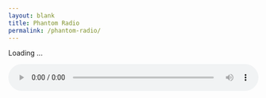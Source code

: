 ```yaml
---
layout: blank
title: Phantom Radio
permalink: /phantom-radio/
---
```

<span class="cc_streaminfo" data-type="song" data-username="phantommedia" data-mount="/stream">Loading ...</span>
    
<div><audio style="width:100%" controls=""><source src="https://phantommedia.radioca.st/stream" preload=""></audio></div>

<script language="javascript" type="text/javascript" src="https://nebula.shoutca.st:2199/system/streaminfo.js"></script>